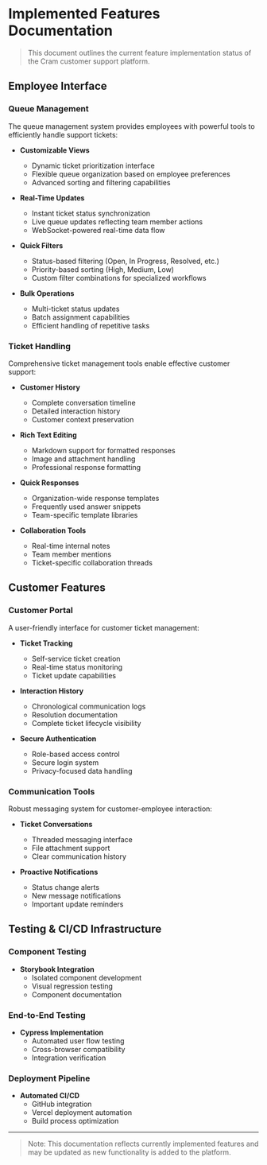# Implemented Features Documentation
> This document outlines the current feature implementation status of the Cram customer support platform.

## Employee Interface

### Queue Management
The queue management system provides employees with powerful tools to efficiently handle support tickets:

- **Customizable Views**
  - Dynamic ticket prioritization interface
  - Flexible queue organization based on employee preferences
  - Advanced sorting and filtering capabilities

- **Real-Time Updates**
  - Instant ticket status synchronization
  - Live queue updates reflecting team member actions
  - WebSocket-powered real-time data flow

- **Quick Filters**
  - Status-based filtering (Open, In Progress, Resolved, etc.)
  - Priority-based sorting (High, Medium, Low)
  - Custom filter combinations for specialized workflows

- **Bulk Operations**
  - Multi-ticket status updates
  - Batch assignment capabilities
  - Efficient handling of repetitive tasks

### Ticket Handling
Comprehensive ticket management tools enable effective customer support:

- **Customer History**
  - Complete conversation timeline
  - Detailed interaction history
  - Customer context preservation

- **Rich Text Editing**
  - Markdown support for formatted responses
  - Image and attachment handling
  - Professional response formatting

- **Quick Responses**
  - Organization-wide response templates
  - Frequently used answer snippets
  - Team-specific template libraries

- **Collaboration Tools**
  - Real-time internal notes
  - Team member mentions
  - Ticket-specific collaboration threads

## Customer Features

### Customer Portal
A user-friendly interface for customer ticket management:

- **Ticket Tracking**
  - Self-service ticket creation
  - Real-time status monitoring
  - Ticket update capabilities

- **Interaction History**
  - Chronological communication logs
  - Resolution documentation
  - Complete ticket lifecycle visibility

- **Secure Authentication**
  - Role-based access control
  - Secure login system
  - Privacy-focused data handling

### Communication Tools
Robust messaging system for customer-employee interaction:

- **Ticket Conversations**
  - Threaded messaging interface
  - File attachment support
  - Clear communication history

- **Proactive Notifications**
  - Status change alerts
  - New message notifications
  - Important update reminders

## Testing & CI/CD Infrastructure

### Component Testing
- **Storybook Integration**
  - Isolated component development
  - Visual regression testing
  - Component documentation

### End-to-End Testing
- **Cypress Implementation**
  - Automated user flow testing
  - Cross-browser compatibility
  - Integration verification

### Deployment Pipeline
- **Automated CI/CD**
  - GitHub integration
  - Vercel deployment automation
  - Build process optimization

---

> Note: This documentation reflects currently implemented features and may be updated as new functionality is added to the platform. 